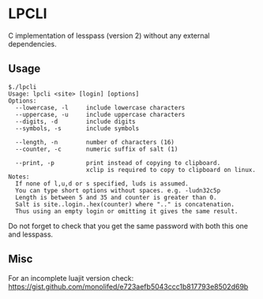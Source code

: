 # LPCLI
C implementation of lesspass (version 2) without any external dependencies.


## Usage

```
$./lpcli
Usage: lpcli <site> [login] [options]
Options:
  --lowercase, -l     include lowercase characters
  --uppercase, -u     include uppercase characters
  --digits, -d        include digits
  --symbols, -s       include symbols

  --length, -n        number of characters (16)
  --counter, -c       numeric suffix of salt (1)

  --print, -p         print instead of copying to clipboard.
                      xclip is required to copy to clipboard on linux.
Notes:
  If none of l,u,d or s specified, luds is assumed.
  You can type short options without spaces. e.g. -ludn32c5p
  Length is between 5 and 35 and counter is greater than 0.
  Salt is site..login..hex(counter) where ".." is concatenation.
  Thus using an empty login or omitting it gives the same result.
```

Do not forget to check that you get the same password with both this one and lesspass.


## Misc
For an incomplete luajit version check:
https://gist.github.com/monolifed/e723aefb5043ccc1b817793e8502d69b
